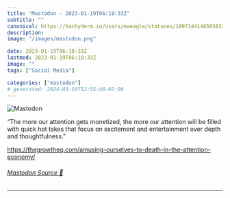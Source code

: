 ```yaml
---
title: "Mastodon - 2023-01-19T06:18:33Z"
subtitle: ""
canonical: https://hachyderm.io/users/mweagle/statuses/109714414850583357
description:
image: "/images/mastodon.png"

date: 2023-01-19T06:18:33Z
lastmod: 2023-01-19T06:18:33Z
image: ""
tags: ["Social Media"]

categories: ["mastodon"]
# generated: 2024-03-10T12:55:46-07:00
---
```

![Mastodon](/images/mastodon.png)

<p>“The more our attention gets monetized, the more our attention will be filled with quick hot takes that focus on excitement and entertainment over depth and thoughtfulness.”</p><p><a href="https://thegrowtheq.com/amusing-ourselves-to-death-in-the-attention-economy/" target="_blank" rel="nofollow noopener noreferrer" translate="no"><span class="invisible">https://</span><span class="ellipsis">thegrowtheq.com/amusing-oursel</span><span class="invisible">ves-to-death-in-the-attention-economy/</span></a></p>


###### [Mastodon Source 🐘](https://hachyderm.io/@mweagle/109714414850583357)

___
